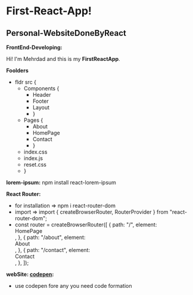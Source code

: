 # First-React-App!

## Personal-WebsiteDoneByReact

**FrontEnd-Developing:**

Hi! I'm Mehrdad and this is my **FirstReactApp**.

**Foolders**

- fldr src {
  - Components {
    - Header
    - Footer
    - Layout
    - }
  - Pages {
    - About
    - HomePage
    - Contact
    - }
  - index.css
  - index.js
  - reset.css
  - }

**lorem-ipsum:**
npm install react-lorem-ipsum

**React Router:**

- for installation => npm i react-router-dom
- import => import { createBrowserRouter,
  RouterProvider } from "react-router-dom";
- const router = createBrowserRouter([
  {
  path: "/",
  element: <div>HomePage</div>,
  },
  {
  path: "/about",
  element: <div>About</div>,
  },
  {
  path: "/contact",
  element: <div>Contact</div>,
  },
  ]);

**webSite: [codepen](https://codepen.io/trending):**

- use codepen fore any you need code formation
